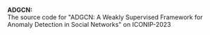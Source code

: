 **ADGCN:**  
The source code for "ADGCN: A Weakly Supervised Framework for Anomaly Detection in Social Networks" on ICONIP-2023

